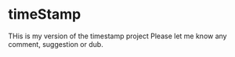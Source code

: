 # timeStamp
THis is my version of the timestamp project
Please let me know any comment, suggestion or dub.
